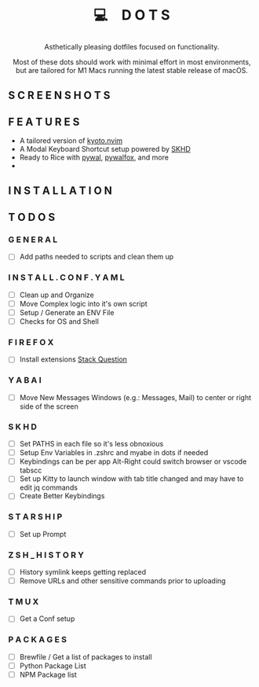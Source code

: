 # <p align="center">💻 D O T S</p>
<p align="center">Asthetically pleasing dotfiles focused on functionality.</p>
<p align="center">Most of these dots should work with minimal effort in most environments, but are tailored for M1 Macs running the latest stable release of macOS.</p>

## S C R E E N S H O T S


## F E A T U R E S 
- A tailored version of [kyoto.nvim](https://github.com/samrath2007/kyoto.nvim)
- A Modal Keyboard Shortcut setup powered by [SKHD](https://github.com/koekeishiya/skhd)
- Ready to Rice with [pywal](https://github.com/dylanaraps/pywal), [pywalfox](https://github.com/Frewacom/pywalfox), and more
- 

## I N S T A L L A T I O N 

## T O D O S

### G E N E R A L
- [ ] Add paths needed to scripts and clean them up

### I N S T A L L . C O N F . Y A M L
- [ ] Clean up and Organize
- [ ] Move Complex logic into it's own script
- [ ] Setup / Generate an ENV File
- [ ] Checks for OS and Shell

### F I R E F O X
- [ ] Install extensions [Stack Question](https://stackoverflow.com/questions/37728865/install-webextensions-on-firefox-from-the-command-line)

### Y A B A I
- [ ] Move New Messages Windows (e.g.: Messages, Mail) to center or right side of the screen

### S K H D
- [ ] Set PATHS in each file so it's less obnoxious
- [ ] Setup Env Variables in .zshrc and myabe in dots if needed
- [ ] Keybindings can be per app Alt-Right could switch browser or vscode tabscc
- [ ] Set up Kitty to launch window with tab title changed and may have to edit jq commands
- [ ] Create Better Keybindings 

### S T A R S H I P
- [ ] Set up Prompt

### Z S H _ H I S T O R Y
- [ ] History symlink keeps getting replaced
- [ ] Remove URLs and other sensitive commands prior to uploading

### T M U X
- [ ] Get a Conf setup

### P A C K A G E S 
- [ ] Brewfile / Get a list of packages to install
- [ ] Python Package List
- [ ] NPM Package list
